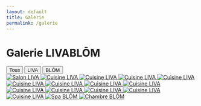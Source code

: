 ```yaml
---
layout: default
title: Galerie
permalink: /galerie
---
```


<div class="bg-black text-white min-h-screen px-4 py-8 text-center">

  <h1 class="text-3xl font-bold mb-6">Galerie LIVABLŌM</h1>

  <!-- BOUTONS DE FILTRE -->
  <div class="flex justify-center space-x-4 mb-8">
    <button onclick="filterGallery('all')" class="filter-btn bg-white text-black px-4 py-2 rounded-full hover:bg-gray-300">Tous</button>
    <button onclick="filterGallery('liva')" class="filter-btn bg-white text-black px-4 py-2 rounded-full hover:bg-gray-300">LIVA</button>
    <button onclick="filterGallery('blom')" class="filter-btn bg-white text-black px-4 py-2 rounded-full hover:bg-gray-300">BLŌM</button>
  </div>

  <!-- GALERIE -->
  <div class="grid grid-cols-2 md:grid-cols-4 gap-4" id="gallery">
    <!-- LIVA -->
    <a href="{{ site.baseurl }}/assets/galerie/liva/salon1.jpg" data-lightbox="galerie" data-title="Salon LIVA" class="gallery-item liva">
      <img src="{{ site.baseurl }}/assets/galerie/liva/salon1.jpg" alt="Salon LIVA" class="rounded shadow" />
    </a>
    <a href="{{ site.baseurl }}/assets/galerie/liva/salon2.jpg" data-lightbox="galerie" data-title="Cuisine LIVA" class="gallery-item liva">
      <img src="{{ site.baseurl }}/assets/galerie/liva/salon2.jpg" alt="Cuisine LIVA" class="rounded shadow" />
    </a>
    <a href="{{ site.baseurl }}/assets/galerie/liva/salon3.jpg" data-lightbox="galerie" data-title="Cuisine LIVA" class="gallery-item liva">
      <img src="{{ site.baseurl }}/assets/galerie/liva/salon3.jpg" alt="Cuisine LIVA" class="rounded shadow" />
    </a>
     <a href="{{ site.baseurl }}/assets/galerie/liva/salon4.jpg" data-lightbox="galerie" data-title="Cuisine LIVA" class="gallery-item liva">
      <img src="{{ site.baseurl }}/assets/galerie/liva/salon4.jpg" alt="Cuisine LIVA" class="rounded shadow" />
    </a>
     <a href="{{ site.baseurl }}/assets/galerie/liva/salon5.jpg" data-lightbox="galerie" data-title="Cuisine LIVA" class="gallery-item liva">
      <img src="{{ site.baseurl }}/assets/galerie/liva/salon5.jpg" alt="Cuisine LIVA" class="rounded shadow" />
    </a>
     <a href="{{ site.baseurl }}/assets/galerie/liva/salon6.jpg" data-lightbox="galerie" data-title="Cuisine LIVA" class="gallery-item liva">
      <img src="{{ site.baseurl }}/assets/galerie/liva/salon6.jpg" alt="Cuisine LIVA" class="rounded shadow" />
    </a>
     <a href="{{ site.baseurl }}/assets/galerie/liva/salon7.jpg" data-lightbox="galerie" data-title="Cuisine LIVA" class="gallery-item liva">
      <img src="{{ site.baseurl }}/assets/galerie/liva/salon7.jpg" alt="Cuisine LIVA" class="rounded shadow" />
    </a>
     <a href="{{ site.baseurl }}/assets/galerie/liva/cuisine.jpg" data-lightbox="galerie" data-title="Cuisine LIVA" class="gallery-item liva">
      <img src="{{ site.baseurl }}/assets/galerie/liva/cuisine.jpg" alt="Cuisine LIVA" class="rounded shadow" />
    </a>
    <a href="{{ site.baseurl }}/assets/galerie/liva/cuisine1.jpg" data-lightbox="galerie" data-title="Cuisine LIVA" class="gallery-item liva">
      <img src="{{ site.baseurl }}/assets/galerie/liva/cuisine1.jpg" alt="Cuisine LIVA" class="rounded shadow" />
    </a>
    <a href="{{ site.baseurl }}/assets/galerie/liva/cuisine2.jpg" data-lightbox="galerie" data-title="Cuisine LIVA" class="gallery-item liva">
      <img src="{{ site.baseurl }}/assets/galerie/liva/cuisine2.jpg" alt="Cuisine LIVA" class="rounded shadow" />
    </a>
    <a href="{{ site.baseurl }}/assets/galerie/liva/cuisine3.jpg" data-lightbox="galerie" data-title="Cuisine LIVA" class="gallery-item liva">
      <img src="{{ site.baseurl }}/assets/galerie/liva/cuisine3.jpg" alt="Cuisine LIVA" class="rounded shadow" />
    </a>
    <a href="{{ site.baseurl }}/assets/galerie/liva/cuisine4.jpg" data-lightbox="galerie" data-title="Cuisine LIVA" class="gallery-item liva">
      <img src="{{ site.baseurl }}/assets/galerie/liva/cuisine4.jpg" alt="Cuisine LIVA" class="rounded shadow" />
    </a>
    <a href="{{ site.baseurl }}/assets/galerie/liva/cuisine5.jpg" data-lightbox="galerie" data-title="Cuisine LIVA" class="gallery-item liva">
      <img src="{{ site.baseurl }}/assets/galerie/liva/cuisine5.jpg" alt="Cuisine LIVA" class="rounded shadow" />
    </a>
    <a href="{{ site.baseurl }}/assets/galerie/liva/cuisine6.jpg" data-lightbox="galerie" data-title="Cuisine LIVA" class="gallery-item liva">
      <img src="{{ site.baseurl }}/assets/galerie/liva/cuisine6.jpg" alt="Cuisine LIVA" class="rounded shadow" />
    </a>
    <!-- BLŌM -->
    <a href="{{ site.baseurl }}/assets/galerie/blom/Spa.jpg" data-lightbox="galerie" data-title="Spa BLŌM" class="gallery-item blom">
      <img src="{{ site.baseurl }}/assets/galerie/blom/Spa.jpg" alt="Spa BLŌM" class="rounded shadow" />
    </a>
    <a href="{{ site.baseurl }}/assets/galerie/blom/femmemur.jpg" data-lightbox="galerie" data-title="Chambre BLŌM" class="gallery-item blom">
      <img src="{{ site.baseurl }}/assets/galerie/blom/femmemur.jpg" alt="Chambre BLŌM" class="rounded shadow" />
    </a>
  </div>

</div>

<script>
  function filterGallery(category) {
    const items = document.querySelectorAll('.gallery-item');
    items.forEach(item => {
      if (category === 'all') {
        item.style.display = 'block';
      } else {
        item.style.display = item.classList.contains(category) ? 'block' : 'none';
      }
    });
  }
</script>
